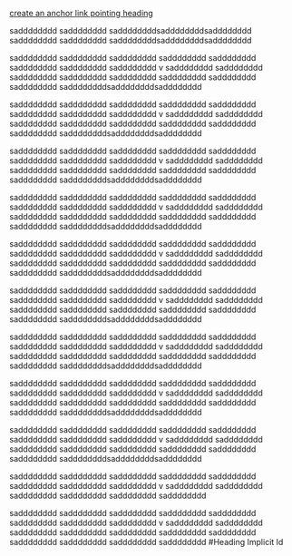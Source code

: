 [create an anchor link pointing heading](#heading-implicit-id)

sadddddddd
sadddddddd
saddddddddsaddddddddsadddddddd
sadddddddd
sadddddddd
saddddddddsaddddddddsadddddddd

sadddddddd
sadddddddd
sadddddddd
sadddddddd
sadddddddd
sadddddddd
sadddddddd
sadddddddd
v
sadddddddd
sadddddddd
sadddddddd
sadddddddd
sadddddddd
sadddddddd
sadddddddd
sadddddddd
saddddddddsaddddddddsadddddddd

sadddddddd
sadddddddd
sadddddddd
sadddddddd
sadddddddd
sadddddddd
sadddddddd
sadddddddd
v
sadddddddd
sadddddddd
sadddddddd
sadddddddd
sadddddddd
sadddddddd
sadddddddd
sadddddddd
saddddddddsaddddddddsadddddddd

sadddddddd
sadddddddd
sadddddddd
sadddddddd
sadddddddd
sadddddddd
sadddddddd
sadddddddd
v
sadddddddd
sadddddddd
sadddddddd
sadddddddd
sadddddddd
sadddddddd
sadddddddd
sadddddddd
saddddddddsaddddddddsadddddddd

sadddddddd
sadddddddd
sadddddddd
sadddddddd
sadddddddd
sadddddddd
sadddddddd
sadddddddd
v
sadddddddd
sadddddddd
sadddddddd
sadddddddd
sadddddddd
sadddddddd
sadddddddd
sadddddddd
saddddddddsaddddddddsadddddddd

sadddddddd
sadddddddd
sadddddddd
sadddddddd
sadddddddd
sadddddddd
sadddddddd
sadddddddd
v
sadddddddd
sadddddddd
sadddddddd
sadddddddd
sadddddddd
sadddddddd
sadddddddd
sadddddddd
saddddddddsaddddddddsadddddddd

sadddddddd
sadddddddd
sadddddddd
sadddddddd
sadddddddd
sadddddddd
sadddddddd
sadddddddd
v
sadddddddd
sadddddddd
sadddddddd
sadddddddd
sadddddddd
sadddddddd
sadddddddd
sadddddddd
saddddddddsaddddddddsadddddddd

sadddddddd
sadddddddd
sadddddddd
sadddddddd
sadddddddd
sadddddddd
sadddddddd
sadddddddd
v
sadddddddd
sadddddddd
sadddddddd
sadddddddd
sadddddddd
sadddddddd
sadddddddd
sadddddddd
saddddddddsaddddddddsadddddddd

sadddddddd
sadddddddd
sadddddddd
sadddddddd
sadddddddd
sadddddddd
sadddddddd
sadddddddd
v
sadddddddd
sadddddddd
sadddddddd
sadddddddd
sadddddddd
sadddddddd
sadddddddd
sadddddddd
saddddddddsaddddddddsadddddddd

sadddddddd
sadddddddd
sadddddddd
sadddddddd
sadddddddd
sadddddddd
sadddddddd
sadddddddd
v
sadddddddd
sadddddddd
sadddddddd
sadddddddd
sadddddddd
sadddddddd
sadddddddd
sadddddddd
saddddddddsaddddddddsadddddddd

sadddddddd
sadddddddd
sadddddddd
sadddddddd
sadddddddd
sadddddddd
sadddddddd
sadddddddd
v
sadddddddd
sadddddddd
sadddddddd
sadddddddd
sadddddddd
sadddddddd

sadddddddd
sadddddddd
sadddddddd
sadddddddd
sadddddddd
sadddddddd
sadddddddd
sadddddddd
v
sadddddddd
sadddddddd
sadddddddd
sadddddddd
sadddddddd
sadddddddd
sadddddddd
sadddddddd
sadddddddd
sadddddddd
sadddddddd
#Heading Implicit Id
